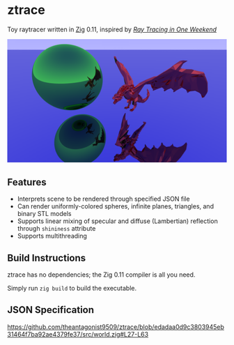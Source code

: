 # ztrace
Toy raytracer written in [Zig](https://ziglang.org) 0.11, inspired by [_Ray Tracing in One Weekend_](https://raytracing.github.io/books/RayTracingInOneWeekend.html)

![example/scene.png](https://github.com/theantagonist9509/ztrace/blob/main/example/scene.png)

## Features
* Interprets scene to be rendered through specified JSON file
* Can render uniformly-colored spheres, infinite planes, triangles, and binary STL models
* Supports linear mixing of specular and diffuse (Lambertian) reflection through `shininess` attribute
* Supports multithreading

## Build Instructions
ztrace has no dependencies; the Zig 0.11 compiler is all you need.

Simply run `zig build` to build the executable.

## JSON Specification

https://github.com/theantagonist9509/ztrace/blob/edadaa0d9c3803945eb31464f7ba92ae4379fe37/src/world.zig#L27-L63
